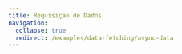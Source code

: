 ```yaml
---
title: Requisição de Dados
navigation:
  collapse: true
  redirect: /examples/data-fetching/async-data
---
```

